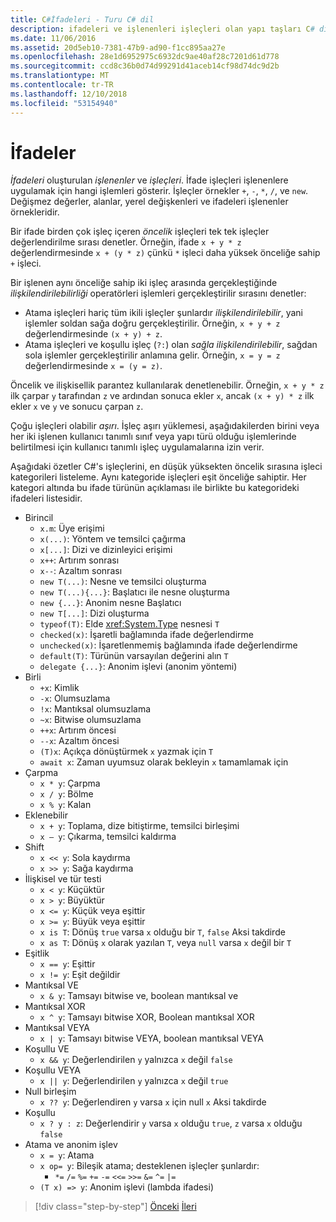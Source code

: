 ```yaml
---
title: C#İfadeleri - Turu C# dil
description: ifadeleri ve işlenenleri işleçleri olan yapı taşları C# dil
ms.date: 11/06/2016
ms.assetid: 20d5eb10-7381-47b9-ad90-f1cc895aa27e
ms.openlocfilehash: 28e1d6952975c6932dc9ae40af28c7201d61d778
ms.sourcegitcommit: ccd8c36b0d74d99291d41aceb14cf98d74dc9d2b
ms.translationtype: MT
ms.contentlocale: tr-TR
ms.lasthandoff: 12/10/2018
ms.locfileid: "53154940"
---
```

# <a name="expressions"></a>İfadeler

*İfadeleri* oluşturulan *işlenenler* ve *işleçleri*. İfade işleçleri işlenenlere uygulamak için hangi işlemleri gösterir. İşleçler örnekler `+`, `-`, `*`, `/`, ve `new`. Değişmez değerler, alanlar, yerel değişkenleri ve ifadeleri işlenenler örnekleridir.

Bir ifade birden çok işleç içeren *öncelik* işleçleri tek tek işleçler değerlendirilme sırası denetler. Örneğin, ifade `x + y * z` değerlendirmesinde `x + (y * z)` çünkü `*` işleci daha yüksek önceliğe sahip `+` işleci.

Bir işlenen aynı önceliğe sahip iki işleç arasında gerçekleştiğinde *ilişkilendirilebilirliği* operatörleri işlemleri gerçekleştirilir sırasını denetler:

*   Atama işleçleri hariç tüm ikili işleçler şunlardır *ilişkilendirilebilir*, yani işlemler soldan sağa doğru gerçekleştirilir. Örneğin, `x + y + z` değerlendirmesinde `(x + y) + z`.
*   Atama işleçleri ve koşullu işleç (`?:`) olan *sağla ilişkilendirilebilir*, sağdan sola işlemler gerçekleştirilir anlamına gelir. Örneğin, `x = y = z` değerlendirmesinde `x = (y = z)`.

Öncelik ve ilişkisellik parantez kullanılarak denetlenebilir. Örneğin, `x + y * z` ilk çarpar `y` tarafından `z` ve ardından sonuca ekler `x`, ancak `(x + y) * z` ilk ekler `x` ve `y` ve sonucu çarpan `z`.

Çoğu işleçleri olabilir *aşırı*. İşleç aşırı yüklemesi, aşağıdakilerden birini veya her iki işlenen kullanıcı tanımlı sınıf veya yapı türü olduğu işlemlerinde belirtilmesi için kullanıcı tanımlı işleç uygulamalarına izin verir.

Aşağıdaki özetler C#'s işleçlerini, en düşük yüksekten öncelik sırasına işleci kategorileri listeleme. Aynı kategoride işleçleri eşit önceliğe sahiptir. Her kategori altında bu ifade türünün açıklaması ile birlikte bu kategorideki ifadeleri listesidir.

* Birincil
    - `x.m`: Üye erişimi
    - `x(...)`: Yöntem ve temsilci çağırma
    - `x[...]`: Dizi ve dizinleyici erişimi
    - `x++`: Artırım sonrası
    - `x--`: Azaltım sonrası
    - `new T(...)`: Nesne ve temsilci oluşturma
    - `new T(...){...}`: Başlatıcı ile nesne oluşturma
    - `new {...}`:  Anonim nesne Başlatıcı
    - `new T[...]`: Dizi oluşturma
    - `typeof(T)`: Elde <xref:System.Type> nesnesi `T`
    - `checked(x)`: İşaretli bağlamında ifade değerlendirme
    - `unchecked(x)`: İşaretlenmemiş bağlamında ifade değerlendirme
    - `default(T)`: Türünün varsayılan değerini alın `T`
    - `delegate {...}`: Anonim işlevi (anonim yöntemi)
* Birli
    - `+x`: Kimlik
    - `-x`: Olumsuzlama
    - `!x`: Mantıksal olumsuzlama
    - `~x`: Bitwise olumsuzlama
    - `++x`: Artırım öncesi
    - `--x`: Azaltım öncesi
    - `(T)x`: Açıkça dönüştürmek `x` yazmak için `T`
    - `await x`: Zaman uyumsuz olarak bekleyin `x` tamamlamak için
* Çarpma
    - `x * y`: Çarpma
    - `x / y`: Bölme
    - `x % y`: Kalan
* Eklenebilir
    - `x + y`: Toplama, dize bitiştirme, temsilci birleşimi
    - `x – y`: Çıkarma, temsilci kaldırma
* Shift
    - `x << y`: Sola kaydırma
    - `x >> y`: Sağa kaydırma
* İlişkisel ve tür testi
    - `x < y`: Küçüktür
    - `x > y`: Büyüktür
    - `x <= y`: Küçük veya eşittir
    - `x >= y`: Büyük veya eşittir
    - `x is T`: Dönüş `true` varsa `x` olduğu bir `T`, `false` Aksi takdirde
    - `x as T`: Dönüş `x` olarak yazılan `T`, veya `null` varsa `x` değil bir `T`
* Eşitlik
    - `x == y`: Eşittir
    - `x != y`: Eşit değildir
* Mantıksal VE
    - `x & y`: Tamsayı bitwise ve, boolean mantıksal ve
* Mantıksal XOR
    - `x ^ y`: Tamsayı bitwise XOR, Boolean mantıksal XOR
* Mantıksal VEYA
    - `x | y`: Tamsayı bitwise VEYA, boolean mantıksal VEYA
* Koşullu VE
    - `x && y`: Değerlendirilen `y` yalnızca `x` değil `false`
* Koşullu VEYA
    - `x || y`: Değerlendirilen `y` yalnızca `x` değil `true`
* Null birleşim
    - `x ?? y`: Değerlendiren `y` varsa `x` için null `x` Aksi takdirde
* Koşullu
    - `x ? y : z`: Değerlendirir `y` varsa `x` olduğu `true`, `z` varsa `x` olduğu `false`
* Atama ve anonim işlev
    - `x = y`: Atama
    - `x op= y`: Bileşik atama; desteklenen işleçler şunlardır:
        - `*=`   `/=`   `%=`   `+=`   `-=`   `<<=`   `>>=`   `&=`  `^=`  `|=`
    - `(T x) => y`: Anonim işlevi (lambda ifadesi)

>[!div class="step-by-step"]
>[Önceki](types-and-variables.md)
>[İleri](statements.md)
